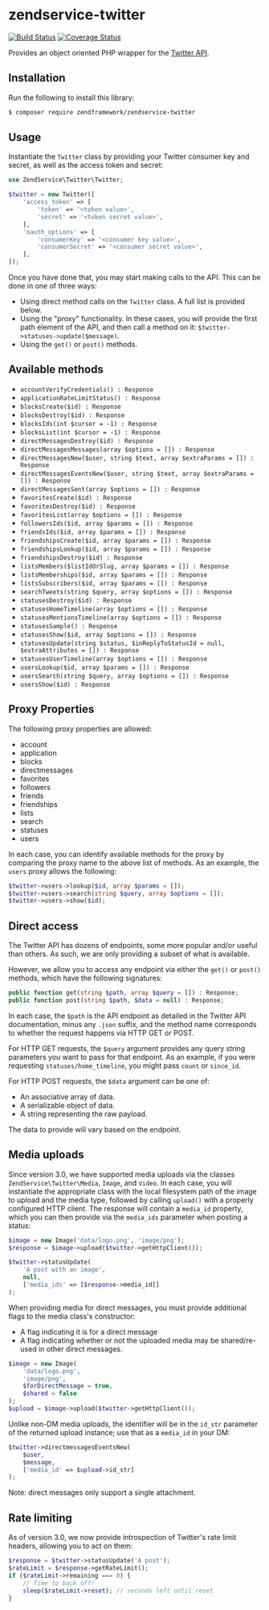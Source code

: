 # zendservice-twitter

[![Build Status](https://secure.travis-ci.org/zendframework/ZendService_Twitter.svg?branch=master)](https://secure.travis-ci.org/zendframework/ZendService_Twitter)
[![Coverage Status](https://coveralls.io/repos/github/zendframework/ZendService_Twitter/badge.svg?branch=master)](https://coveralls.io/github/zendframework/ZendService_Twitter?branch=master)

Provides an object oriented PHP wrapper for the [Twitter API](https://developer.twitter.com/en/docs).

## Installation

Run the following to install this library:

```bash
$ composer require zendframework/zendservice-twitter
```

## Usage

Instantiate the `Twitter` class by providing your Twitter consumer key and
secret, as well as the access token and secret:

```php
use ZendService\Twitter\Twitter;

$twitter = new Twitter([
    'access_token' => [
        'token' => '<token value>',
        'secret' => '<token secret value>',
    ],
    'oauth_options' => [
        'consumerKey' => '<consumer key value>',
        'consumerSecret' => '<consumer secret value>',
    ],
]);
```

Once you have done that, you may start making calls to the API. This can be done
in one of three ways:

- Using direct method calls on the `Twitter` class. A full list is provided
  below.
- Using the "proxy" functionality. In these cases, you will provide the first
  path element of the API, and then call a method on it:
  `$twitter->statuses->update($message)`.
- Using the `get()` or `post()` methods.

## Available methods

- `accountVerifyCredentials() : Response`
- `applicationRateLimitStatus() : Response`
- `blocksCreate($id) : Response`
- `blocksDestroy($id) : Response`
- `blocksIds(int $cursor = -1) : Response`
- `blocksList(int $cursor = -1) : Response`
- `directMessagesDestroy($id) : Response`
- `directMessagesMessages(array $options = []) : Response`
- `directMessagesNew($user, string $text, array $extraParams = []) : Response`
- `directMessagesEventsNew($user, string $text, array $extraParams = []) : Response`
- `directMessagesSent(array $options = []) : Response`
- `favoritesCreate($id) : Response`
- `favoritesDestroy($id) : Response`
- `favoritesList(array $options = []) : Response`
- `followersIds($id, array $params = []) : Response`
- `friendsIds($id, array $params = []) : Response`
- `friendshipsCreate($id, array $params = []) : Response`
- `friendshipsLookup($id, array $params = []) : Response`
- `friendshipsDestroy($id) : Response`
- `listsMembers($listIdOrSlug, array $params = []) : Response`
- `listsMemberships($id, array $params = []) : Response`
- `listsSubscribers($id, array $params = []) : Response`
- `searchTweets(string $query, array $options = []) : Response`
- `statusesDestroy($id) : Response`
- `statusesHomeTimeline(array $options = []) : Response`
- `statusesMentionsTimeline(array $options = []) : Response`
- `statusesSample() : Response`
- `statusesShow($id, array $options = []) : Response`
- `statusesUpdate(string $status, $inReplyToStatusId = null, $extraAttributes = []) : Response`
- `statusesUserTimeline(array $options = []) : Response`
- `usersLookup($id, array $params = []) : Response`
- `usersSearch(string $query, array $options = []) : Response`
- `usersShow($id) : Response`

## Proxy Properties

The following proxy properties are allowed:

- account
- application
- blocks
- directmessages
- favorites
- followers
- friends
- friendships
- lists
- search
- statuses
- users

In each case, you can identify available methods for the proxy by comparing the
proxy name to the above list of methods. As an example, the `users` proxy allows
the following:

```php
$twitter->users->lookup($id, array $params = []);
$twitter->users->search(string $query, array $options = []);
$twitter->users->show($id);
```

## Direct access

The Twitter API has dozens of endpoints, some more popular and/or useful than
others. As such, we are only providing a subset of what is available.

However, we allow you to access any endpoint via either the `get()` or `post()`
methods, which have the following signatures:

```php
public function get(string $path, array $query = []) : Response;
public function post(string $path, $data = null) : Response;
```

In each case, the `$path` is the API endpoint as detailed in the Twitter API
documentation, minus any `.json` suffix, and the method name corresponds to
whether the request happens via HTTP GET or POST.

For HTTP GET requests, the `$query` argument provides any query string
parameters you want to pass for that endpoint. As an example, if you were
requesting `statuses/home_timeline`, you might pass `count` or `since_id`.

For HTTP POST requests, the `$data` argument can be one of:

- An associative array of data.
- A serializable object of data.
- A string representing the raw payload.

The data to provide will vary based on the endpoint.

## Media uploads

Since version 3.0, we have supported media uploads via the classes
`ZendService\Twitter\Media`, `Image`, and `Video`. In each case, you will
instantiate the appropriate class with the local filesystem path of the image to
upload and the media type, followed by calling `upload()` with a properly
configured HTTP client. The response will contain a `media_id` property, which
you can then provide via the `media_ids` parameter when posting a status:


```php
$image = new Image('data/logo.png', 'image/png');
$response = $image->upload($twitter->getHttpClient());

$twitter->statusUpdate(
    'A post with an image',
    null,
    ['media_ids' => [$response->media_id]]
);
```

When providing media for direct messages, you must provide additional flags to
the media class's constructor:

- A flag indicating it is for a direct message
- A flag indicating whether or not the uploaded media may be shared/re-used in
  other direct messages.

```php
$image = new Image(
    'data/logo.png',
    'image/png',
    $forDirectMessage = true,
    $shared = false
);
$upload = $image->upload($twitter->getHttpClient());
```

Unlike non-DM media uploads, the identifier will be in the `id_str` parameter of
the returned upload instance; use that as a `media_id` in your DM:

```php
$twitter->directmessagesEventsNew(
    $user,
    $message,
    ['media_id' => $upload->id_str]
);
```

Note: direct messages only support a single attachment.

## Rate limiting

As of version 3.0, we now provide introspection of Twitter's rate limit headers,
allowing you to act on them:

```php
$response = $twitter->statusUpdate('A post');
$rateLimit = $response->getRateLimit();
if ($rateLimit->remaining === 0) {
    // Time to back off!
    sleep($rateLimit->reset); // seconds left until reset
}
```
